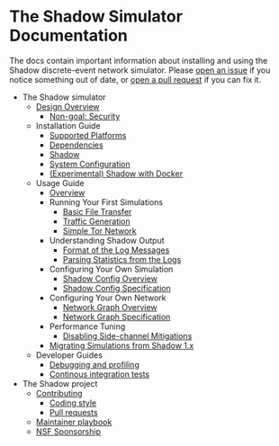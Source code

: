 # The Shadow Simulator Documentation

The docs contain important information about installing and using the Shadow
discrete-event network simulator. Please [open an
issue](https://github.com/shadow/shadow/issues) if you notice something out of
date, or [open a pull request](https://github.com/shadow/shadow/pulls) if you
can fix it.

 * The Shadow simulator
   * [Design Overview](design_2x.md)
     * [Non-goal: Security](security.md)
   * Installation Guide
     * [Supported Platforms](supported_platforms.md)
     * [Dependencies](install_dependencies.md)
     * [Shadow](install_shadow.md)
     * [System Configuration](system_configuration.md)
     * [(Experimental) Shadow with Docker](install_shadow_with_docker.md)
   * Usage Guide
     * [Overview](run_shadow_overview.md)
     * Running Your First Simulations
       * [Basic File Transfer](getting_started_basic.md)
       * [Traffic Generation](getting_started_tgen.md)
       * [Simple Tor Network](getting_started_tor.md)
     * Understanding Shadow Output
       * [Format of the Log Messages](log_format.md)
       * [Parsing Statistics from the Logs](parsing_shadow_logs.md)
     * Configuring Your Own Simulation
       * [Shadow Config Overview](shadow_config_overview.md)
       * [Shadow Config Specification](shadow_config_spec.md)
     * Configuring Your Own Network
       * [Network Graph Overview](network_graph_overview.md)
       * [Network Graph Specification](network_graph_spec.md)
     * Performance Tuning
       * [Disabling Side-channel Mitigations](sidechannels.md)
     * [Migrating Simulations from Shadow 1.x](migrating_from_1x.md)
   * Developer Guides
     * [Debugging and profiling](developer_guide.md)
     * [Continous integration tests](ci.md)
 * The Shadow project
   * [Contributing](contributing.md)
     * [Coding style](coding_style.md)
     * [Pull requests](pull_requests.md)
   * [Maintainer playbook](maintainer_playbook.md)
   * [NSF Sponsorship](nsf_sponsorship.md)
